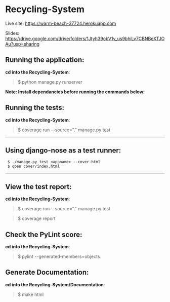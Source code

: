 # Recycling-System
Live site: https://warm-beach-37724.herokuapp.com

Slides: https://drive.google.com/drive/folders/1Jtyh39obV1v_us9bhiLv7CBNBeXTJOAu?usp=sharing

## Running the application:
**cd into the Recycling-System**:
> $ python manage.py runserver

**Note: Install dependancies before running the commands below:**

## Running the tests:
**cd into the Recycling-System**: 
> $ coverage run --source="." manage.py test
---
## Using django-nose as a test runner:
```
 $ ./manage.py test <appname> --cover-html
 $ open cover/index.html
```
---
## View the test report:
**cd into the Recycling-System**:
> $ coverage run --source="." manage.py test

> $ coverage report

## Check the PyLint score:
**cd into the Recycling-System**:
> $ pylint --generated-members=objects <appname> <appname> <appname>

## Generate Documentation:
**cd into the Recycling-System/Documentation**:
> $ make html


